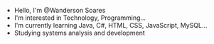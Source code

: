 - Hello, I'm @Wanderson Soares
- I'm interested in Technology, Programming...
- I'm currently learning Java, C#, HTML, CSS, JavaScript, MySQL...
- Studying systems analysis and development
